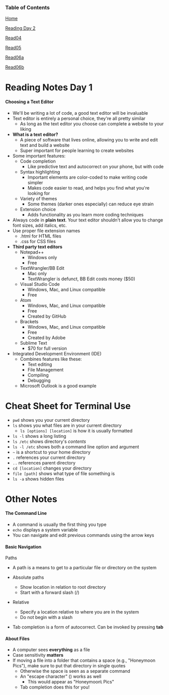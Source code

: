 ### Table of Contents
[Home](README.md)

[Reading Day 2](day2.md)

[Read04](read04.md)

[Read05](read05.md)

[Read06a](read06a.md)

[Read06b](read06b.md)

# Reading Notes Day 1

#### Choosing a Text Editor

- We'll be writing a lot of code, a good text editor will be invaluable
- Text editor is entirely a personal choice, they're all pretty similar
  -  As long as the text editor you choose can complete a website to your liking
- **What is a text editor?**
  -  A piece of software that lives online, allowing you to write and edit text and build a website
  -  Super important for people learning to create websites
- Some important features:
  - Code completion
    -  Like predictive text and autocorrect on your phone, but with code
  - Syntax highlighting
    - Important elements are color-coded to make writing code simpler
    - Makes code easier to read, and helps you find what you're looking for
  - Variety of themes
    - Some themes (darker ones especially) can reduce eye strain
  - Extension choice
    - Adds functionality as you learn more coding techniques
- Always code in **plain text**. Your text editor shouldn't allow you to change font sizes, add italics, etc.
- Use proper file extension names
  - .html for HTML files
  - .css for CSS files
- **Third party text editors**
  - Notepad++
    - Windows only
    - Free
  - TextWrangler/BB Edit
    - Mac only
    - TextWrangler is defunct, BB Edit costs money ($50)
  - Visual Studio Code
    - Windows, Mac, and Linux compatible
    - Free
  - Atom
    - Windows, Mac, and Linux compatible
    - Free
    - Created by GitHub
  - Brackets
    - Windows, Mac, and Linux compatible
    - Free
    - Created by Adobe
  - Sublime Text
    - $70 for full version 
- Integrated Development Environment (IDE)
  - Combines features like these:
    - Text editing
    - File Management
    - Compiling
    - Debugging
  - Microsoft Outlook is a good example 

# Cheat Sheet for Terminal Use

- `pwd` shows you your current directory
- `ls` shows you what files are in your current directory
  - `ls [options] [location]` is how it is usually formatted
- `ls -l` shows a long listing
- `ls /etc` shows directory's *contents*
- `ls -l /etc` shows both a command line option and argument
- `~` is a shortcut to your home directory
- `.` references your current directory
- `..` references parent directory
- `cd [location]` changes your directory
- `file [path]` shows what type of file something is
- `ls -a` shows hidden files

# Other Notes

#### The Command Line

- A command is usually the first thing you type
- `echo` displays a system variable
- You can navigate and edit previous commands using the arrow keys

#### Basic Navigation

Paths
- A path is a means to get to a particular file or directory on the system 
- Absolute paths
  - Show location in relation to root directory
  - Start with a forward slash (/)
- Relative
  - Specify a location relative to where you are in the system
  - Do not begin with a slash

- Tab completion is a form of autocorrect. Can be invoked by pressing **tab**

#### About Files
- A computer sees **everything** as a file
- Case sensitivity **matters**
- If moving a file into a folder that contains a space (e.g., "Honeymoon Pics"), make sure to put that directory in single quotes
  - Otherwise the space is seen as a separate command
  - An "escape character" (\) works as well
    - This would appear as "Honeymoon\ Pics"
  - Tab completion does this for you!
